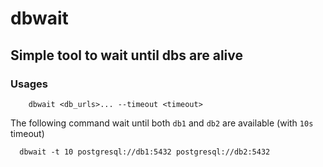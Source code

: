 # dbwait

## Simple tool to wait until dbs are alive

### Usages

```!bash
    dbwait <db_urls>... --timeout <timeout>
```

The following command wait until both `db1` and `db2` are available (with `10s` timeout)

```
  dbwait -t 10 postgresql://db1:5432 postgresql://db2:5432
```

